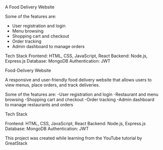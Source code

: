A Food Delivery Website

Some of the features are:
- User registration and login
- Menu browsing
- Shopping cart and checkout
- Order tracking
- Admin dashboard to manage orders

Tech Stack
Frontend: HTML, CSS, JavaScript, React
Backend: Node.js, Express.js
Database: MongoDB
Authentication: JWT

Food-Delivery Website

A responsive and user-friendly food delivery website that allows users to view menus, place orders, and track deliveries.

Some of the features are:
-User registration and login
-Restaurant and menu browsing
-Shopping cart and checkout
-Order tracking
-Admin dashboard to manage restaurants and orders

Tech Stack

Frontend: HTML, CSS, JavaScript, React 
Backend: Node.js, Express.js
Database: MongoDB 
Authentication: JWT


This project was created while learning from the YouTube tutorial by GreatStack
